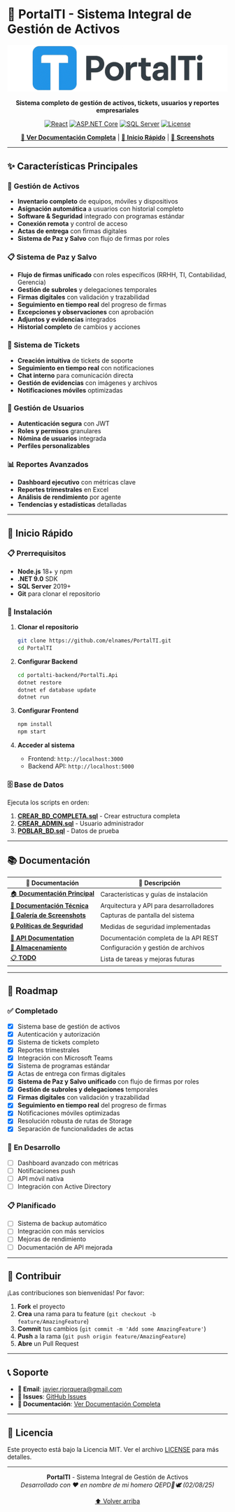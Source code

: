 # 🏢 PortalTI - Sistema Integral de Gestión de Activos

<div align="center">

![PortalTI Logo](public/banner_portalti.png)

**Sistema completo de gestión de activos, tickets, usuarios y reportes empresariales**

[![React](https://img.shields.io/badge/React-18.2.0-blue.svg)](https://reactjs.org/)
[![ASP.NET Core](https://img.shields.io/badge/ASP.NET%20Core-9.0-purple.svg)](https://dotnet.microsoft.com/)
[![SQL Server](https://img.shields.io/badge/SQL%20Server-2022-red.svg)](https://www.microsoft.com/sql-server)
[![License](https://img.shields.io/badge/License-MIT-green.svg)](LICENSE)

[📖 **Ver Documentación Completa**](docs/README.md) | [🚀 **Inicio Rápido**](#-inicio-rápido) | [📸 **Screenshots**](docs/screenshots.md)

</div>

---

## ✨ Características Principales

### 🎯 **Gestión de Activos**
- **Inventario completo** de equipos, móviles y dispositivos
- **Asignación automática** a usuarios con historial completo
- **Software & Seguridad** integrado con programas estándar
- **Conexión remota** y control de acceso
- **Actas de entrega** con firmas digitales
- **Sistema de Paz y Salvo** con flujo de firmas por roles

### 📋 **Sistema de Paz y Salvo**
- **Flujo de firmas unificado** con roles específicos (RRHH, TI, Contabilidad, Gerencia)
- **Gestión de subroles** y delegaciones temporales
- **Firmas digitales** con validación y trazabilidad
- **Seguimiento en tiempo real** del progreso de firmas
- **Excepciones y observaciones** con aprobación
- **Adjuntos y evidencias** integrados
- **Historial completo** de cambios y acciones

### 🎫 **Sistema de Tickets**
- **Creación intuitiva** de tickets de soporte
- **Seguimiento en tiempo real** con notificaciones
- **Chat interno** para comunicación directa
- **Gestión de evidencias** con imágenes y archivos
- **Notificaciones móviles** optimizadas

### 👥 **Gestión de Usuarios**
- **Autenticación segura** con JWT
- **Roles y permisos** granulares
- **Nómina de usuarios** integrada
- **Perfiles personalizables**

### 📊 **Reportes Avanzados**
- **Dashboard ejecutivo** con métricas clave
- **Reportes trimestrales** en Excel
- **Análisis de rendimiento** por agente
- **Tendencias y estadísticas** detalladas


---

## 🚀 Inicio Rápido

### 📋 Prerrequisitos

- **Node.js** 18+ y npm
- **.NET 9.0** SDK
- **SQL Server** 2019+
- **Git** para clonar el repositorio

### 🔧 Instalación

1. **Clonar el repositorio**
   ```bash
   git clone https://github.com/elnames/PortalTI.git
   cd PortalTI
   ```

2. **Configurar Backend**
   ```bash
   cd portalti-backend/PortalTi.Api
   dotnet restore
   dotnet ef database update
   dotnet run
   ```

3. **Configurar Frontend**
   ```bash
   npm install
   npm start
   ```

4. **Acceder al sistema**
   - Frontend: `http://localhost:3000`
   - Backend API: `http://localhost:5000`

### 🗄️ Base de Datos

Ejecuta los scripts en orden:

1. **[CREAR_BD_COMPLETA.sql](portalti-backend/PortalTi.Api/Scripts/CREAR_BD_COMPLETA.sql)** - Crear estructura completa
2. **[CREAR_ADMIN.sql](portalti-backend/PortalTi.Api/Scripts/CREAR_ADMIN.sql)** - Usuario administrador
3. **[POBLAR_BD.sql](portalti-backend/PortalTi.Api/Scripts/POBLAR_BD.sql)** - Datos de prueba

---

## 📚 Documentación

<div align="center">

| 📖 Documentación | 📝 Descripción |
|------------------|----------------|
| [🏠 **Documentación Principal**](docs/README.md) | Características y guías de instalación |
| [🔧 **Documentación Técnica**](docs/DOCUMENTACION_TECNICA.md) | Arquitectura y API para desarrolladores |
| [📸 **Galería de Screenshots**](docs/screenshots.md) | Capturas de pantalla del sistema |
| [🔒 **Políticas de Seguridad**](docs/SECURITY.md) | Medidas de seguridad implementadas |
| [🔌 **API Documentation**](docs/API.md) | Documentación completa de la API REST |
| [💾 **Almacenamiento**](docs/STORAGE.md) | Configuración y gestión de archivos |
| [📋 **TODO**](docs/TODO.md) | Lista de tareas y mejoras futuras |

</div>

---

## 🚀 Roadmap

### ✅ **Completado**
- [x] Sistema base de gestión de activos
- [x] Autenticación y autorización
- [x] Sistema de tickets completo
- [x] Reportes trimestrales
- [x] Integración con Microsoft Teams
- [x] Sistema de programas estándar
- [x] Actas de entrega con firmas digitales
- [x] **Sistema de Paz y Salvo unificado** con flujo de firmas por roles
- [x] **Gestión de subroles y delegaciones** temporales
- [x] **Firmas digitales** con validación y trazabilidad
- [x] **Seguimiento en tiempo real** del progreso de firmas
- [x] Notificaciones móviles optimizadas
- [x] Resolución robusta de rutas de Storage
- [x] Separación de funcionalidades de actas

### 🔄 **En Desarrollo**
- [ ] Dashboard avanzado con métricas
- [ ] Notificaciones push
- [ ] API móvil nativa
- [ ] Integración con Active Directory

### 📋 **Planificado**
- [ ] Sistema de backup automático
- [ ] Integración con más servicios
- [ ] Mejoras de rendimiento
- [ ] Documentación de API mejorada

---

## 🤝 Contribuir

¡Las contribuciones son bienvenidas! Por favor:

1. **Fork** el proyecto
2. **Crea** una rama para tu feature (`git checkout -b feature/AmazingFeature`)
3. **Commit** tus cambios (`git commit -m 'Add some AmazingFeature'`)
4. **Push** a la rama (`git push origin feature/AmazingFeature`)
5. **Abre** un Pull Request

---

## 📞 Soporte

- **📧 Email**: [javier.rjorquera@gmail.com](mailto:javier.rjorquera@gmail.com)
- **🐛 Issues**: [GitHub Issues](https://github.com/elnames/PortalTI/issues)
- **📖 Documentación**: [Ver Documentación Completa](docs/README.md)

---

## 📄 Licencia

Este proyecto está bajo la Licencia MIT. Ver el archivo [LICENSE](LICENSE) para más detalles.

---

<div align="center">

**PortalTI** - Sistema Integral de Gestión de Activos  
*Desarrollado con ❤️ en nombre de mi homero QEPD🐶🕊️ (02/08/25)*

[⬆️ Volver arriba](#-portalti---sistema-integral-de-gestión-de-activos)

</div>
